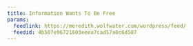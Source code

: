 ```yaml
---
title: Information Wants To Be Free
params:
  feedlink: https://meredith.wolfwater.com/wordpress/feed/
  feedid: 4b507e96721603eeea7cad57a0c6d507
---
```

